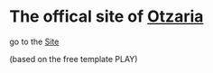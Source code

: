 # The offical site of [Otzaria](https://github.com/Sivan22/otzaria)

go to the [Site](https://sivan22.github.io/otzaria-download/)

(based on the free template PLAY)
